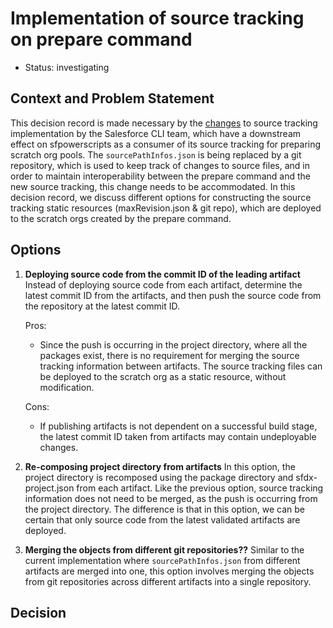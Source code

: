 # Implementation of source tracking on prepare command

* Status: investigating  <!-- optional -->


## Context and Problem Statement

This decision record is made necessary by the [changes](https://github.com/forcedotcom/cli/issues/1258) to source tracking implementation by the Salesforce CLI team, which have a downstream effect on sfpowerscripts as a consumer of its source tracking for preparing scratch org pools. The `sourcePathInfos.json` is being replaced by a git repository, which is used to keep track of changes to source files, and in order to maintain interoperability between the prepare command and the new source tracking, this change needs to be accommodated. In this decision record, we discuss different options for constructing the source tracking static resources (maxRevision.json & git repo), which are deployed to the scratch orgs created by the prepare command.

## Options
1. **Deploying source code from the commit ID of the leading artifact**
    Instead of deploying source code from each artifact, determine the latest commit ID from the artifacts, and then push the source code from the repository at the latest commit ID.

    Pros:
    - Since the push is occurring in the project directory, where all the packages exist, there is no requirement for merging the source tracking information between artifacts. The source tracking files can be deployed to the scratch org as a static resource, without modification.

    Cons:
    - If publishing artifacts is not dependent on a successful build stage, the latest commit ID taken from artifacts may contain undeployable changes.
2. **Re-composing project directory from artifacts**
    In this option, the project directory is recomposed using the package directory and sfdx-project.json from each artifact. Like the previous option, source tracking information does not need to be merged, as the push is occurring from the project directory. The difference is that in this option, we can be certain that only source code from the latest validated artifacts are deployed.
3. **Merging the objects from different git repositories??**
    Similar to the current implementation where `sourcePathInfos.json` from different artifacts are merged into one, this option involves merging the objects from git repositories across different artifacts into a single repository.

## Decision
